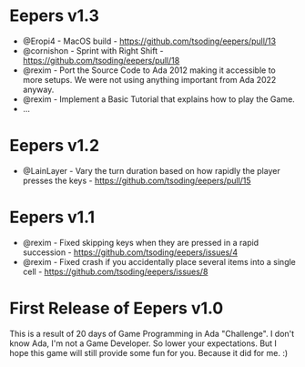 # Eepers v1.3

- @Eropi4 - MacOS build - https://github.com/tsoding/eepers/pull/13
- @cornishon - Sprint with Right Shift - https://github.com/tsoding/eepers/pull/18
- @rexim - Port the Source Code to Ada 2012 making it accessible to more setups. We were not using anything important from Ada 2022 anyway.
- @rexim - Implement a Basic Tutorial that explains how to play the Game.
- ...

# Eepers v1.2

- @LainLayer - Vary the turn duration based on how rapidly the player presses the keys - https://github.com/tsoding/eepers/pull/15

# Eepers v1.1

- @rexim - Fixed skipping keys when they are pressed in a rapid succession - https://github.com/tsoding/eepers/issues/4
- @rexim - Fixed crash if you accidentally place several items into a single cell - https://github.com/tsoding/eepers/issues/8

# First Release of Eepers v1.0

This is a result of 20 days of Game Programming in Ada "Challenge". I don't know Ada, I'm not a Game Developer. So lower your expectations. But I hope this game will still provide some fun for you. Because it did for me. :)
